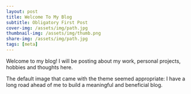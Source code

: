 ```yaml
---
layout: post
title: Welcome To My Blog
subtitle: Obligatory First Post
cover-img: /assets/img/path.jpg
thumbnail-img: /assets/img/thumb.png
share-img: /assets/img/path.jpg
tags: [meta]
---
```


Welcome to my blog! I will be posting about my work, personal projects, hobbies and thoughts here.

The default image that came with the theme seemed appropriate: I have a long road ahead of me to build a meaningful and beneficial blog.